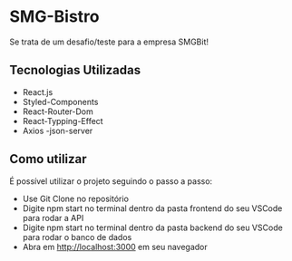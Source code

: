 # SMG-Bistro

Se trata de um desafio/teste para a empresa SMGBit!


## Tecnologias Utilizadas

 - React.js
 - Styled-Components
 -  React-Router-Dom
 -  React-Typping-Effect
 - Axios
 -json-server
 

## Como utilizar 

É possível utilizar o projeto seguindo o passo a passo:
-   Use Git Clone no repositório
-   Digite npm start no terminal dentro da pasta frontend do seu VSCode para rodar a API
-   Digite npm start no terminal dentro da pasta backend do seu VSCode para rodar o banco de dados
-   Abra em  [http://localhost:3000](http://localhost:3000/)  em seu navegador
